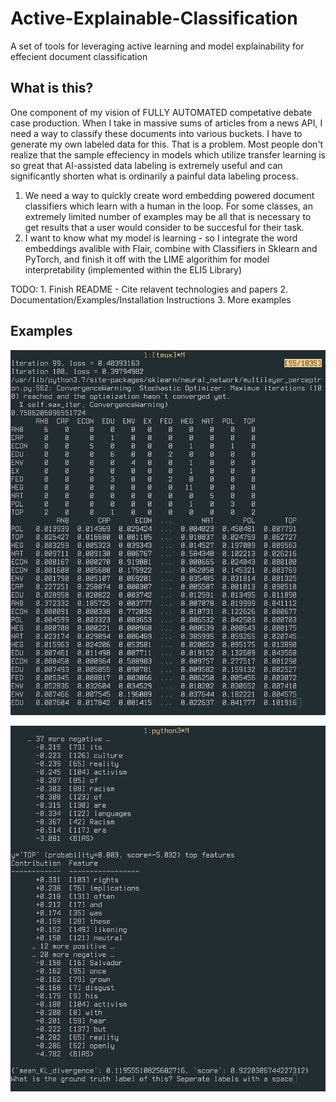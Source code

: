 # Active-Explainable-Classification
A set of tools for leveraging active learning and model explainability for effecient document classification

## What is this?

One component of my vision of FULLY AUTOMATED competative debate case production. When I take in massive sums of articles from a news API, I need a way to classify these documents into various buckets. I have to generate my own labeled data for this. That is a problem. Most people don't realize that the sample effeciency in models which utilize transfer learning is so great that AI-assisted data labeling is extremely useful and can significantly shorten what is ordinarily a painful data labeling process. 


1. We need a way to quickly create word embedding powered document classifiers which learn with a human in the loop. For some classes, an extremely limited number of examples may be all that is necessary to get results that a user would consider to be succesful for their task. 
2. I want to know what my model is learning - so I integrate the word embeddings avalible with Flair, combine with Classifiers in Sklearn and PyTorch, and finish it off with the LIME algorithim for model interpretability (implemented within the ELI5 Library)





TODO: 1. Finish README - Cite relavent technologies and papers 
2. Documentation/Examples/Installation Instructions 
3. More examples


## Examples 

![](https://github.com/Hellisotherpeople/Active-Explainable-Classification/blob/master/conf_matrix.png)


![](https://github.com/Hellisotherpeople/Active-Explainable-Classification/blob/master/explaination.png)

